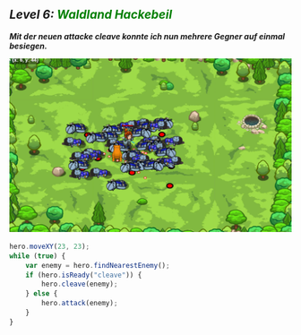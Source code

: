 ## ***Level 6:***  <span style="color: green">***Waldland Hackebeil***

***Mit der neuen attacke cleave konnte ich nun mehrere  Gegner auf einmal besiegen.***


![MyImage](Welt-2-Level-6.png)


```Javascript
hero.moveXY(23, 23);
while (true) {
    var enemy = hero.findNearestEnemy();
    if (hero.isReady("cleave")) {
        hero.cleave(enemy);
    } else {
        hero.attack(enemy);
    }
}
```